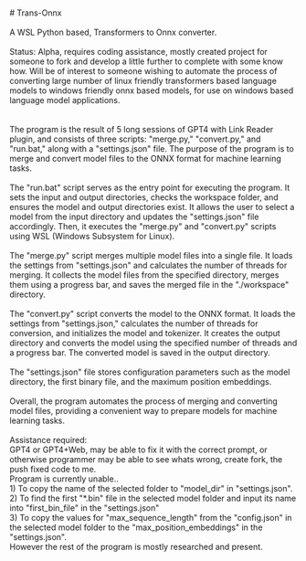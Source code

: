 <BR># Trans-Onnx  
<BR>A WSL Python based, Transformers to Onnx converter.
<BR>
<BR>Status: Alpha, requires coding assistance, mostly created project for someone to fork and develop a little further to complete with some know how. Will be of interest to someone wishing to automate the process of converting large number of linux friendly transformers based language models to windows friendly onnx based models, for use on windows based language model applications. 
<BR>  
<BR>The program is the result of 5 long sessions of GPT4 with Link Reader plugin, and consists of three scripts: "merge.py," "convert.py," and "run.bat," along with a "settings.json" file. The purpose of the program is to merge and convert model files to the ONNX format for machine learning tasks.
<BR>
<BR>The "run.bat" script serves as the entry point for executing the program. It sets the input and output directories, checks the workspace folder, and ensures the model and output directories exist. It allows the user to select a model from the input directory and updates the "settings.json" file accordingly. Then, it executes the "merge.py" and "convert.py" scripts using WSL (Windows Subsystem for Linux).
<BR>
<BR>The "merge.py" script merges multiple model files into a single file. It loads the settings from "settings.json" and calculates the number of threads for merging. It collects the model files from the specified directory, merges them using a progress bar, and saves the merged file in the "./workspace" directory.
<BR>
<BR>The "convert.py" script converts the model to the ONNX format. It loads the settings from "settings.json," calculates the number of threads for conversion, and initializes the model and tokenizer. It creates the output directory and converts the model using the specified number of threads and a progress bar. The converted model is saved in the output directory.
<BR>
<BR>The "settings.json" file stores configuration parameters such as the model directory, the first binary file, and the maximum position embeddings.
<BR>
<BR>Overall, the program automates the process of merging and converting model files, providing a convenient way to prepare models for machine learning tasks.
<BR>
<BR>Assistance required:
<BR>GPT4 or GPT4+Web, may be able to fix it with the correct prompt, or otherwise programmer may be able to see whats wrong, create fork, the push fixed code to me.
<BR>Program is currently unable..
<BR>1) To copy the name of the selected folder to "model_dir" in "settings.json". 
<BR>2) To find the first "*.bin" file in the selected model folder and input its name into "first_bin_file" in the "settings.json" 
<BR>3) To copy the values for "max_sequence_length" from the "config.json" in the selected model folder to the "max_position_embeddings" in the "settings.json".
<BR>However the rest of the program is mostly researched and present.
